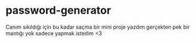 # password-generator
Canım sıkıldığı için bu kadar saçma bir mini proje yazdım gerçekten pek bir mantığı yok sadece yapmak istedim &lt;3
